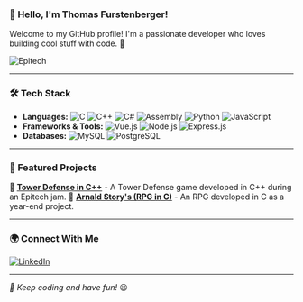 ### 👋 Hello, I'm Thomas Furstenberger!

Welcome to my GitHub profile! I'm a passionate developer who loves building cool stuff with code. 🚀

![Epitech](https://upload.wikimedia.org/wikipedia/commons/thumb/6/6b/Epitech.png/200px-Epitech.png)

---

### 🛠️ Tech Stack

- **Languages:** ![C](https://img.shields.io/badge/C-00599C?style=flat-square&logo=c&logoColor=white) ![C++](https://img.shields.io/badge/C%2B%2B-00599C?style=flat-square&logo=c%2B%2B&logoColor=white) ![C#](https://img.shields.io/badge/C%23-239120?style=flat-square&logo=c-sharp&logoColor=white) ![Assembly](https://img.shields.io/badge/Assembly-525252?style=flat-square&logo=assembly&logoColor=white) ![Python](https://img.shields.io/badge/Python-3776AB?style=flat-square&logo=python&logoColor=white) ![JavaScript](https://img.shields.io/badge/JavaScript-F7DF1E?style=flat-square&logo=javascript&logoColor=black)
- **Frameworks & Tools:** ![Vue.js](https://img.shields.io/badge/Vue.js-4FC08D?style=flat-square&logo=vue.js&logoColor=white) ![Node.js](https://img.shields.io/badge/Node.js-339933?style=flat-square&logo=node.js&logoColor=white) ![Express.js](https://img.shields.io/badge/Express.js-000000?style=flat-square&logo=express&logoColor=white)
- **Databases:** ![MySQL](https://img.shields.io/badge/MySQL-4479A1?style=flat-square&logo=mysql&logoColor=white) ![PostgreSQL](https://img.shields.io/badge/PostgreSQL-336791?style=flat-square&logo=postgresql&logoColor=white)

---

### 🚀 Featured Projects

🔹 [**Tower Defense in C++**](https://github.com/thomas-furstenberger/tower-defense) - A Tower Defense game developed in C++ during an Epitech jam.
🔹 [**Arnald Story's (RPG in C)**](https://github.com/painaunoix/MY_RPG) - An RPG developed in C as a year-end project.

---

### 🌍 Connect With Me

[![LinkedIn](https://img.shields.io/badge/LinkedIn-0A66C2?style=flat-square&logo=linkedin&logoColor=white)](https://linkedin.com/in/thomas-furstenberger)

---

_🚀 Keep coding and have fun!_ 😃
